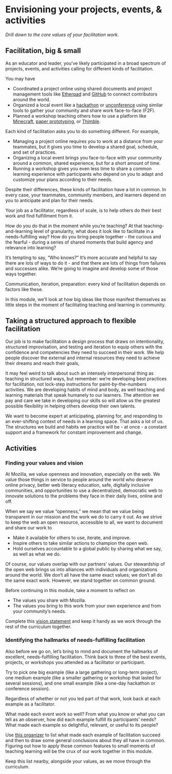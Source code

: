 # Envisioning your projects, events, & activities

*Drill down to the core values of your facilitation work.*

## Facilitation, big & small

As an educator and leader, you’ve likely participated in a broad spectrum of projects, events, and activities calling for different kinds of facilitation.

You may have

- Coordinated a project online using shared documents and project management tools like [Etherpad](http://etherpad.org/) and [GitHub](https://github.com) to connect contributors around the world.
- Organized a local event like a [hackathon](http://spark.stab.org) or [unconference](https://en.wikipedia.org/wiki/Unconference) using similar tools to gather your community and share work face-to-face (F2F).
- Planned a workshop teaching others how to use a platform like [Minecraft](https://minecraft.net), [paper prototyping](https://en.wikipedia.org/wiki/Paper_prototyping), or [Thimble](https://thimble.mozilla.org).

Each kind of facilitation asks you to do something different. For example,

- Managing a project online requires you to work at a distance from your teammates, but it gives you time to develop a shared goal, schedule, and set of practices.
- Organizing a local event brings you face-to-face with your community around a common, shared experience, but for a short amount of time.
- Running a workshop gives you even less time to share a common learning experience with participants who depend on you to adapt and customize your plans according to their needs.

Despite their differences, these kinds of facilitation have a lot in common. In every case, your teammates, community members, and learners depend on you to anticipate and plan for their needs. 

Your job as a facilitator, regardless of scale, is to help others do their best work and find fulfillment from it.

How do you do that in the moment while you’re teaching? At that teaching-and-learning level of granularity, what does it look like to facilitate in a needs-fulfilling way? How do you bring people together - the curious and the fearful - during a series of shared moments that build agency and relevance into learning?

It’s tempting to say, “Who knows?” It’s more accurate and helpful to say there are lots of ways to do it - and that there are lots of things from failures and successes alike. We’re going to imagine and develop some of those ways together.

Communication, iteration, preparation: every kind of facilitation depends on factors like these. 

In this module, we’ll look at how big ideas like those manifest themselves as little steps in the moment of facilitating teaching and learning in community. 

## Taking a structured approach to flexible facilitation

Our job is to make facilitation a design process that draws on intentionality, structured improvisation, and testing and iteration to equip others with the confidence and competencies they need to succeed in their work. We help people discover the external and internal resources they need to achieve their dreams and reach their goals,

It may feel weird to talk about such an intensely interpersonal thing as teaching in structured ways, but remember: we’re developing best practices for facilitation, not lock-step instructions for paint-by-the-numbers activities. We are developing habits of mind and body, as well teaching and learning materials that speak humanely to our learners. The attention we pay and care we take in developing our skills so will allow us the greatest possible flexibility in helping others develop their own talents. 

We want to become expert at anticipating, planning for, and responding to an ever-shifting context of needs in a learning space. That asks a lot of us. The structures we build and habits we practice will be - at once  - a constant support and a framework for constant improvement and change.

## Activities

### Finding your values and vision

At Mozilla, we value openness and innovation, especially on the web. We value those things in service to people around the world who deserve online privacy, better web literacy education, safe, digitally inclusive communities, and opportunities to use a decentralized, democratic web to innovate solutions to the problems they face in their daily lives, online and off.

When we say we value “openness,” we mean that we value being transparent in our mission and the work we do to carry it out. As we strive to keep the web an open resource, accessible to all, we want to document and share our work to

- Make it available for others to use, iterate, and improve.
- Inspire others to take similar actions to champion the open web.
- Hold ourselves accountable to a global public by sharing what we say, as well as what we do.

Of course, our values overlap with our partners’ values. Our stewardship of the open web brings us into alliances with individuals and organizations around the world. We don’t all have the same exact values; we don’t all do the same exact work. However, we stand together on common ground.

Before continuing in this module, take a moment to reflect on

- The values you share with Mozilla.
- The values you bring to this work from your own experience and from your community’s needs.

Complete this [vision statement](/activities/finding-your-values-and-vision.pdf) and keep it handy as we work through the rest of the curriculum together.

### Identifying the hallmarks of needs-fulfilling facilitation

Also before we go on, let’s bring to mind and document the hallmarks of excellent, needs-fulfilling facilitation. 
Think back to three of the best events, projects, or workshops you attended as a facilitator or participant. 

Try to pick one big example (like a large gathering or long-term project), one medium example (like a smaller gathering or workshop that lasted for several sessions), and one small example (like a one-day hackathon or conference session).

Regardless of whether or not you led part of that work, look back at each example as a facilitator.

What made each event work so well? From what you know or what you can tell as an observer, how did each example fulfill its participants’ needs? What made each example so delightful, relevant, or useful to its people?

Use [this organizer](/activities/identifying-the-hallmarks) to list what made each example of facilitation succeed and then to draw some general conclusions about they all have in common. Figuring out how to apply those common features to small moments of teaching learning will be the crux of our work together in this module.

Keep this list nearby, alongside your values, as we move through the curriculum.
